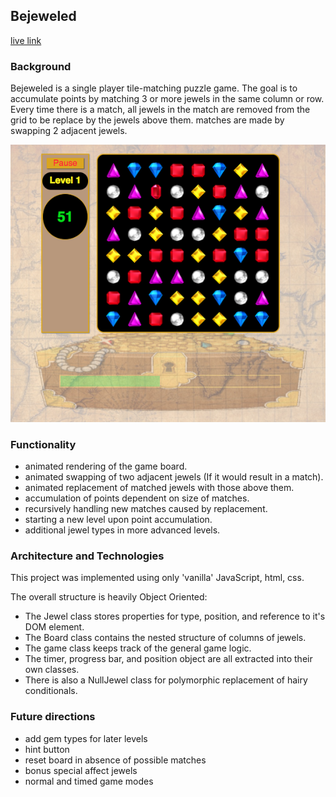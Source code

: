 ## Bejeweled
[live link][link]

[link]:http://menachemabraham.com/Bejeweled

### Background

Bejeweled is a single player tile-matching puzzle game. The goal is to accumulate points by matching 3 or more jewels in the same column or row. Every time there is a match, all jewels in the match are removed from the grid to be replace by the jewels above them. matches are made by swapping 2 adjacent jewels.

![screen shot](docs/screen_shot.png)

### Functionality

- animated rendering of the game board.
- animated swapping of two adjacent jewels (If it would result in a match).
- animated replacement of matched jewels with those above them.
- accumulation of points dependent on size of matches.
- recursively handling new matches caused by replacement.
- starting a new level upon point accumulation.
- additional jewel types in more advanced levels.

### Architecture and Technologies

This project was implemented using only 'vanilla' JavaScript, html, css.

The overall structure is heavily Object Oriented:
- The Jewel class stores properties for type, position, and reference to it's DOM element.
- The Board class contains the nested structure of columns of jewels.
- The game class keeps track of the general game logic.
- The timer, progress bar, and position object are all extracted into their own classes.
- There is also a NullJewel class for polymorphic replacement of hairy conditionals.


### Future directions

- add gem types for later levels
- hint button
- reset board in absence of possible matches
- bonus special affect jewels
- normal and timed game modes
